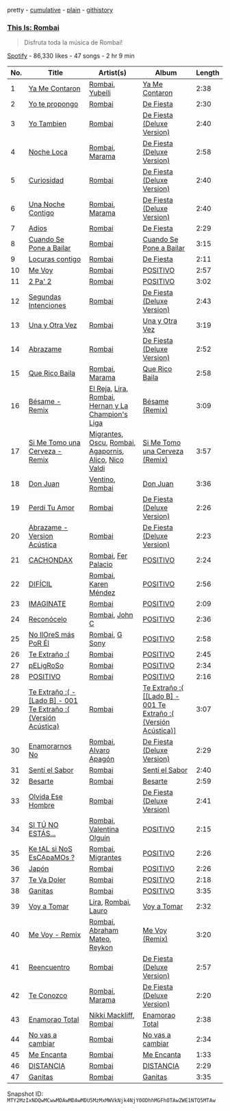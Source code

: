 pretty - [cumulative](/playlists/cumulative/37i9dQZF1DX8AjME0HhWBt.md) - [plain](/playlists/plain/37i9dQZF1DX8AjME0HhWBt) - [githistory](https://github.githistory.xyz/mackorone/spotify-playlist-archive/blob/main/playlists/plain/37i9dQZF1DX8AjME0HhWBt)

### [This Is: Rombai](https://open.spotify.com/playlist/37i9dQZF1DX8AjME0HhWBt)

> Disfruta toda la música de Rombai!

[Spotify](https://open.spotify.com/user/spotify) - 86,330 likes - 47 songs - 2 hr 9 min

| No. | Title | Artist(s) | Album | Length |
|---|---|---|---|---|
| 1 | [Ya Me Contaron](https://open.spotify.com/track/3iXBJFCgER31zBfwyfWnUx) | [Rombai](https://open.spotify.com/artist/5KQX0Ui06LVm6PApyicRFK), [Yubeili](https://open.spotify.com/artist/4Fsv1gBjfqSyhzAPbhInXV) | [Ya Me Contaron](https://open.spotify.com/album/0WrPTpiIgKioi7arRnTmJB) | 2:38 |
| 2 | [Yo te propongo](https://open.spotify.com/track/0YFoSD5VhoVrRbrnFERpVM) | [Rombai](https://open.spotify.com/artist/5KQX0Ui06LVm6PApyicRFK) | [De Fiesta](https://open.spotify.com/album/5QcyFFfTjCqvhVUO9Dl8pf) | 2:30 |
| 3 | [Yo Tambien](https://open.spotify.com/track/4tKTe9DxeL59oXydyBa3gA) | [Rombai](https://open.spotify.com/artist/5KQX0Ui06LVm6PApyicRFK) | [De Fiesta \(Deluxe Version\)](https://open.spotify.com/album/7uWDfvVGkiAojIsARxIVy2) | 2:40 |
| 4 | [Noche Loca](https://open.spotify.com/track/4pZ32dvFXW0PZD6ojA4Vri) | [Rombai](https://open.spotify.com/artist/5KQX0Ui06LVm6PApyicRFK), [Marama](https://open.spotify.com/artist/4GepMkTgrIZECoCC55vqjW) | [De Fiesta \(Deluxe Version\)](https://open.spotify.com/album/7uWDfvVGkiAojIsARxIVy2) | 2:58 |
| 5 | [Curiosidad](https://open.spotify.com/track/7pqVxvYvqMka8A92vUW9p9) | [Rombai](https://open.spotify.com/artist/5KQX0Ui06LVm6PApyicRFK) | [De Fiesta \(Deluxe Version\)](https://open.spotify.com/album/7uWDfvVGkiAojIsARxIVy2) | 2:40 |
| 6 | [Una Noche Contigo](https://open.spotify.com/track/1cY0VTaJcTznfFQ44tNGdU) | [Rombai](https://open.spotify.com/artist/5KQX0Ui06LVm6PApyicRFK), [Marama](https://open.spotify.com/artist/4GepMkTgrIZECoCC55vqjW) | [De Fiesta \(Deluxe Version\)](https://open.spotify.com/album/7uWDfvVGkiAojIsARxIVy2) | 2:40 |
| 7 | [Adios](https://open.spotify.com/track/6cwrN0Go9VBDFj4n7riKPU) | [Rombai](https://open.spotify.com/artist/5KQX0Ui06LVm6PApyicRFK) | [De Fiesta](https://open.spotify.com/album/5QcyFFfTjCqvhVUO9Dl8pf) | 2:29 |
| 8 | [Cuando Se Pone a Bailar](https://open.spotify.com/track/1MpKZi1zTXpERKwxmOu1PH) | [Rombai](https://open.spotify.com/artist/5KQX0Ui06LVm6PApyicRFK) | [Cuando Se Pone a Bailar](https://open.spotify.com/album/2PnTfdBKqkOYtazDgtClqX) | 3:15 |
| 9 | [Locuras contigo](https://open.spotify.com/track/5jMvnSyOgGY8JpvHqeyVOg) | [Rombai](https://open.spotify.com/artist/5KQX0Ui06LVm6PApyicRFK) | [De Fiesta](https://open.spotify.com/album/5QcyFFfTjCqvhVUO9Dl8pf) | 2:11 |
| 10 | [Me Voy](https://open.spotify.com/track/0hGHFAyClFZ7TFFSLIcb6Q) | [Rombai](https://open.spotify.com/artist/5KQX0Ui06LVm6PApyicRFK) | [POSITIVO](https://open.spotify.com/album/7ou9LKrsviR5Mmf6eoB3lp) | 2:57 |
| 11 | [2 Pa' 2](https://open.spotify.com/track/4rKsZR2AI3kvvCP9DAFN1M) | [Rombai](https://open.spotify.com/artist/5KQX0Ui06LVm6PApyicRFK) | [POSITIVO](https://open.spotify.com/album/7ou9LKrsviR5Mmf6eoB3lp) | 3:02 |
| 12 | [Segundas Intenciones](https://open.spotify.com/track/3bbNqaE6bgF5OMSz0t285P) | [Rombai](https://open.spotify.com/artist/5KQX0Ui06LVm6PApyicRFK) | [De Fiesta \(Deluxe Version\)](https://open.spotify.com/album/7uWDfvVGkiAojIsARxIVy2) | 2:43 |
| 13 | [Una y Otra Vez](https://open.spotify.com/track/3VSt7R9LHTomKGP1RhkvuT) | [Rombai](https://open.spotify.com/artist/5KQX0Ui06LVm6PApyicRFK) | [Una y Otra Vez](https://open.spotify.com/album/71mlOj56vndSW8GcB5Edfv) | 3:19 |
| 14 | [Abrazame](https://open.spotify.com/track/1n9hIe71hmoQKQpA7ClT9O) | [Rombai](https://open.spotify.com/artist/5KQX0Ui06LVm6PApyicRFK) | [De Fiesta \(Deluxe Version\)](https://open.spotify.com/album/7uWDfvVGkiAojIsARxIVy2) | 2:52 |
| 15 | [Que Rico Baila](https://open.spotify.com/track/5QTWB74jDroxV6DvMqV533) | [Rombai](https://open.spotify.com/artist/5KQX0Ui06LVm6PApyicRFK), [Marama](https://open.spotify.com/artist/4GepMkTgrIZECoCC55vqjW) | [Que Rico Baila](https://open.spotify.com/album/3VPmkC5efo6HJDW4oKQhLp) | 2:58 |
| 16 | [Bésame \- Remix](https://open.spotify.com/track/0pqec6C3SFkOAyDIoYYNPG) | [El Reja](https://open.spotify.com/artist/7HSeegdmjLYRJpkOYIaZIW), [Lira](https://open.spotify.com/artist/1kyy6AW7C6Rr2jrYwz95Gi), [Rombai](https://open.spotify.com/artist/5KQX0Ui06LVm6PApyicRFK), [Hernan y La Champion's Liga](https://open.spotify.com/artist/04XdCDDrPnnqidaVBTOQjt) | [Bésame \(Remix\)](https://open.spotify.com/album/6hZvokH3862OBtwRSvIgtX) | 3:09 |
| 17 | [Si Me Tomo una Cerveza \- Remix](https://open.spotify.com/track/7oySelE0Cb5q1TBBSPZJT2) | [Migrantes](https://open.spotify.com/artist/48R2gYdPKtfnfKAzhSVPUx), [Oscu](https://open.spotify.com/artist/5iDqEobZRSTiBSAk6jLp4A), [Rombai](https://open.spotify.com/artist/5KQX0Ui06LVm6PApyicRFK), [Agapornis](https://open.spotify.com/artist/27Yc5RzJf27tJfqezJnHY1), [Alico](https://open.spotify.com/artist/7n3wAgh1j3RRbxYzfZTQDF), [Nico Valdi](https://open.spotify.com/artist/0uxYECT7XqHNccQAg5Uhe4) | [Si Me Tomo una Cerveza \(Remix\)](https://open.spotify.com/album/7lDnwvTQGoFOCRD7GGRpks) | 3:57 |
| 18 | [Don Juan](https://open.spotify.com/track/3rlzrcfNvBwVKmRT2PM85c) | [Ventino](https://open.spotify.com/artist/1G89WXRVVAEjU4VIwgg6XD), [Rombai](https://open.spotify.com/artist/5KQX0Ui06LVm6PApyicRFK) | [Don Juan](https://open.spotify.com/album/49oqDnPP3Q0zLCqq3MK281) | 3:36 |
| 19 | [Perdí Tu Amor](https://open.spotify.com/track/0wYDNtnJnV9GDlg5DPkz7c) | [Rombai](https://open.spotify.com/artist/5KQX0Ui06LVm6PApyicRFK) | [De Fiesta \(Deluxe Version\)](https://open.spotify.com/album/7uWDfvVGkiAojIsARxIVy2) | 2:26 |
| 20 | [Abrazame \- Version Acústica](https://open.spotify.com/track/1eimVE50IW5rjtGplhBT4Q) | [Rombai](https://open.spotify.com/artist/5KQX0Ui06LVm6PApyicRFK) | [De Fiesta \(Deluxe Version\)](https://open.spotify.com/album/7uWDfvVGkiAojIsARxIVy2) | 2:23 |
| 21 | [CACHONDAX](https://open.spotify.com/track/1InWKWQDrxa2nORGpkX0D0) | [Rombai](https://open.spotify.com/artist/5KQX0Ui06LVm6PApyicRFK), [Fer Palacio](https://open.spotify.com/artist/4frBEXn8nhWzOVwfCSpuYB) | [POSITIVO](https://open.spotify.com/album/7ou9LKrsviR5Mmf6eoB3lp) | 2:24 |
| 22 | [DIFÍCIL](https://open.spotify.com/track/6bAyAxWiNBzqLQogi6I140) | [Rombai](https://open.spotify.com/artist/5KQX0Ui06LVm6PApyicRFK), [Karen Méndez](https://open.spotify.com/artist/0txXDZCdXBzha20sgN1GRk) | [POSITIVO](https://open.spotify.com/album/7ou9LKrsviR5Mmf6eoB3lp) | 2:56 |
| 23 | [IMAGINATE](https://open.spotify.com/track/0l5XvqUQ4tZHo95UsfiTbj) | [Rombai](https://open.spotify.com/artist/5KQX0Ui06LVm6PApyicRFK) | [POSITIVO](https://open.spotify.com/album/7ou9LKrsviR5Mmf6eoB3lp) | 2:09 |
| 24 | [Reconócelo](https://open.spotify.com/track/3ViAKsQV3bxZR9xQz0et9S) | [Rombai](https://open.spotify.com/artist/5KQX0Ui06LVm6PApyicRFK), [John C](https://open.spotify.com/artist/66lf5bQo2BIEue1pxfgxQS) | [POSITIVO](https://open.spotify.com/album/7ou9LKrsviR5Mmf6eoB3lp) | 2:36 |
| 25 | [No llOreS más PoR Él](https://open.spotify.com/track/2TDVgaXcHxAuNajFXdmNh4) | [Rombai](https://open.spotify.com/artist/5KQX0Ui06LVm6PApyicRFK), [G Sony](https://open.spotify.com/artist/326diDmb5N6dRV8FUCROuT) | [POSITIVO](https://open.spotify.com/album/7ou9LKrsviR5Mmf6eoB3lp) | 2:58 |
| 26 | [Te Extraño :\(](https://open.spotify.com/track/5KBhWCtQNeghOSut1fnxRt) | [Rombai](https://open.spotify.com/artist/5KQX0Ui06LVm6PApyicRFK) | [POSITIVO](https://open.spotify.com/album/7ou9LKrsviR5Mmf6eoB3lp) | 2:45 |
| 27 | [pELigRoSo](https://open.spotify.com/track/1l7TYXCytHPMqvBmR2Czw9) | [Rombai](https://open.spotify.com/artist/5KQX0Ui06LVm6PApyicRFK) | [POSITIVO](https://open.spotify.com/album/7ou9LKrsviR5Mmf6eoB3lp) | 2:34 |
| 28 | [POSITIVO](https://open.spotify.com/track/72NfY6CxWNQB4Ti6UoZmmK) | [Rombai](https://open.spotify.com/artist/5KQX0Ui06LVm6PApyicRFK) | [POSITIVO](https://open.spotify.com/album/7ou9LKrsviR5Mmf6eoB3lp) | 2:16 |
| 29 | [Te Extraño :\( \- \[Lado B\] \- 001 Te Extraño :\( \(Versión Acústica\)](https://open.spotify.com/track/2hIMveQkWBfVoSnZmOfrP8) | [Rombai](https://open.spotify.com/artist/5KQX0Ui06LVm6PApyicRFK) | [Te Extraño :\( \[\[Lado B\] \- 001 Te Extraño :\( \(Versión Acústica\)\]](https://open.spotify.com/album/5ccYgRi6j6TCmJC7AKMC3U) | 3:07 |
| 30 | [Enamorarnos No](https://open.spotify.com/track/0vUUuWlWcJxtrcqxKcLW5C) | [Rombai](https://open.spotify.com/artist/5KQX0Ui06LVm6PApyicRFK), [Alvaro Apagón](https://open.spotify.com/artist/6JLmd0NOmDk2I5MdFBwMYh) | [De Fiesta \(Deluxe Version\)](https://open.spotify.com/album/7uWDfvVGkiAojIsARxIVy2) | 2:29 |
| 31 | [Sentí el Sabor](https://open.spotify.com/track/2TN5VueWaAxwkzHgmtDRMn) | [Rombai](https://open.spotify.com/artist/5KQX0Ui06LVm6PApyicRFK) | [Sentí el Sabor](https://open.spotify.com/album/5yrii6Ut8ek3yHmmZhwLG9) | 2:40 |
| 32 | [Besarte](https://open.spotify.com/track/6Ar0Rcqv4AMonCshpAIheB) | [Rombai](https://open.spotify.com/artist/5KQX0Ui06LVm6PApyicRFK) | [Besarte](https://open.spotify.com/album/1K9mpYF2LDuguAQk55h6W4) | 2:59 |
| 33 | [Olvida Ese Hombre](https://open.spotify.com/track/1B4n454H1F5Hzn6IAHVL2t) | [Rombai](https://open.spotify.com/artist/5KQX0Ui06LVm6PApyicRFK) | [De Fiesta \(Deluxe Version\)](https://open.spotify.com/album/7uWDfvVGkiAojIsARxIVy2) | 2:41 |
| 34 | [SI TÚ NO ESTÁS...](https://open.spotify.com/track/1AbjdFxmu8sT3Ex17ZTTUE) | [Rombai](https://open.spotify.com/artist/5KQX0Ui06LVm6PApyicRFK), [Valentina Olguin](https://open.spotify.com/artist/4bFcNlqngm7XibeU7HW3IR) | [POSITIVO](https://open.spotify.com/album/7ou9LKrsviR5Mmf6eoB3lp) | 2:15 |
| 35 | [Ke tAL si NoS EsCApaMOs ?](https://open.spotify.com/track/5LfPdiTd1BZyTzcZQocc36) | [Rombai](https://open.spotify.com/artist/5KQX0Ui06LVm6PApyicRFK), [Migrantes](https://open.spotify.com/artist/48R2gYdPKtfnfKAzhSVPUx) | [POSITIVO](https://open.spotify.com/album/7ou9LKrsviR5Mmf6eoB3lp) | 2:26 |
| 36 | [Japón](https://open.spotify.com/track/2jdb9uZtTF7bZuFDgi2sT1) | [Rombai](https://open.spotify.com/artist/5KQX0Ui06LVm6PApyicRFK) | [POSITIVO](https://open.spotify.com/album/7ou9LKrsviR5Mmf6eoB3lp) | 2:26 |
| 37 | [Te Va Doler](https://open.spotify.com/track/5RFUe4JkcA6DyMB5VfVnVW) | [Rombai](https://open.spotify.com/artist/5KQX0Ui06LVm6PApyicRFK) | [POSITIVO](https://open.spotify.com/album/7ou9LKrsviR5Mmf6eoB3lp) | 2:18 |
| 38 | [Ganitas](https://open.spotify.com/track/3ZJNAjfLsOrdocTDrlEYYV) | [Rombai](https://open.spotify.com/artist/5KQX0Ui06LVm6PApyicRFK) | [POSITIVO](https://open.spotify.com/album/7ou9LKrsviR5Mmf6eoB3lp) | 3:35 |
| 39 | [Voy a Tomar](https://open.spotify.com/track/6DwFzfCgrnsC79Q0k52OD6) | [Lira](https://open.spotify.com/artist/1kyy6AW7C6Rr2jrYwz95Gi), [Rombai](https://open.spotify.com/artist/5KQX0Ui06LVm6PApyicRFK), [Lauro](https://open.spotify.com/artist/6jf90HKr9vgFgKaQ2iHGHJ) | [Voy a Tomar](https://open.spotify.com/album/7vKNPKtCY2o0jevnTs9EMx) | 2:32 |
| 40 | [Me Voy \- Remix](https://open.spotify.com/track/1MGBV1Uj0sn2n6pNQOdCan) | [Rombai](https://open.spotify.com/artist/5KQX0Ui06LVm6PApyicRFK), [Abraham Mateo](https://open.spotify.com/artist/2bxxlINUlcMQQb39K7IopR), [Reykon](https://open.spotify.com/artist/3PAwspMN27PDm81WwXDsMf) | [Me Voy \(Remix\)](https://open.spotify.com/album/0LSYvsOXAYkbTpkYfbUWyZ) | 3:20 |
| 41 | [Reencuentro](https://open.spotify.com/track/76YgA4rvOJillNjtpJvpf3) | [Rombai](https://open.spotify.com/artist/5KQX0Ui06LVm6PApyicRFK) | [De Fiesta \(Deluxe Version\)](https://open.spotify.com/album/7uWDfvVGkiAojIsARxIVy2) | 2:57 |
| 42 | [Te Conozco](https://open.spotify.com/track/78rcFJMlWNOufbxMk9fgHZ) | [Rombai](https://open.spotify.com/artist/5KQX0Ui06LVm6PApyicRFK), [Marama](https://open.spotify.com/artist/4GepMkTgrIZECoCC55vqjW) | [De Fiesta \(Deluxe Version\)](https://open.spotify.com/album/7uWDfvVGkiAojIsARxIVy2) | 2:20 |
| 43 | [Enamorao Total](https://open.spotify.com/track/6xnpkBUhIvcDSVbqJvYC2v) | [Nikki Mackliff](https://open.spotify.com/artist/3xmukiHDMY7UkmqCtl8Eyu), [Rombai](https://open.spotify.com/artist/5KQX0Ui06LVm6PApyicRFK) | [Enamorao Total](https://open.spotify.com/album/1omiuaEHZCvgEisT3VRHYs) | 2:38 |
| 44 | [No vas a cambiar](https://open.spotify.com/track/2JyR4XomCbSv543H904cME) | [Rombai](https://open.spotify.com/artist/5KQX0Ui06LVm6PApyicRFK) | [No vas a cambiar](https://open.spotify.com/album/6kscFb5kafyfOzie0ZxAdz) | 2:34 |
| 45 | [Me Encanta](https://open.spotify.com/track/3xr7FTBhWp0TQQ4yba9MtS) | [Rombai](https://open.spotify.com/artist/5KQX0Ui06LVm6PApyicRFK) | [Me Encanta](https://open.spotify.com/album/56oTK09fUuK1nfTS3I27F4) | 1:33 |
| 46 | [DISTANCIA](https://open.spotify.com/track/5QNeB6iBjDirQ7bqgfB5XP) | [Rombai](https://open.spotify.com/artist/5KQX0Ui06LVm6PApyicRFK) | [DISTANCIA](https://open.spotify.com/album/15zYwgMtafg7Uu3SwY2PyU) | 2:29 |
| 47 | [Ganitas](https://open.spotify.com/track/2O4ilW9fzFuy11r6Zt5P72) | [Rombai](https://open.spotify.com/artist/5KQX0Ui06LVm6PApyicRFK) | [Ganitas](https://open.spotify.com/album/6dxj3w7guZu03ZiMNt2bJk) | 3:35 |

Snapshot ID: `MTY2MzIxNDQwMCwwMDAwMDAwMDU5MzMxMWVkNjk4NjY0ODhhMGFhOTAwZWE1NTQ5MTAw`
